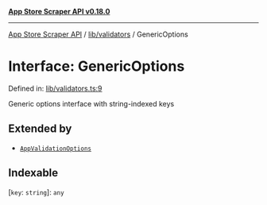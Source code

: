 [**App Store Scraper API v0.18.0**](../../../README.md)

***

[App Store Scraper API](../../../modules.md) / [lib/validators](../README.md) / GenericOptions

# Interface: GenericOptions

Defined in: [lib/validators.ts:9](https://github.com/facundoolano/app-store-scraper/blob/1e0c65b171e0bad4a38692c4616a992bb494cdd4/lib/validators.ts#L9)

Generic options interface with string-indexed keys

## Extended by

- [`AppValidationOptions`](AppValidationOptions.md)

## Indexable

\[`key`: `string`\]: `any`
